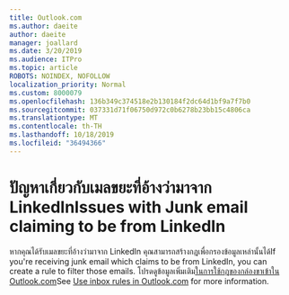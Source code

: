 ```yaml
---
title: Outlook.com
ms.author: daeite
author: daeite
manager: joallard
ms.date: 3/20/2019
ms.audience: ITPro
ms.topic: article
ROBOTS: NOINDEX, NOFOLLOW
localization_priority: Normal
ms.custom: 8000079
ms.openlocfilehash: 136b349c374518e2b130184f2dc64d1bf9a7f7b0
ms.sourcegitcommit: 037331d71f06750d972c0b6278b23bb15c4806ca
ms.translationtype: MT
ms.contentlocale: th-TH
ms.lasthandoff: 10/18/2019
ms.locfileid: "36494366"
---
```

# <a name="issues-with-junk-email-claiming-to-be-from-linkedin"></a><span data-ttu-id="ece05-102">ปัญหาเกี่ยวกับเมลขยะที่อ้างว่ามาจาก LinkedIn</span><span class="sxs-lookup"><span data-stu-id="ece05-102">Issues with Junk email claiming to be from LinkedIn</span></span>

<span data-ttu-id="ece05-103">หากคุณได้รับเมลขยะที่อ้างว่ามาจาก LinkedIn คุณสามารถสร้างกฎเพื่อกรองข้อมูลเหล่านั้นได้</span><span class="sxs-lookup"><span data-stu-id="ece05-103">If you're receiving junk email which claims to be from LinkedIn, you can create a rule to filter those emails.</span></span>
<span data-ttu-id="ece05-104">โปรดดูข้อมูลเพิ่มเติม[ในการใช้กฎของกล่องขาเข้าใน Outlook.com](https://aka.ms/OutlookComInboxRules)</span><span class="sxs-lookup"><span data-stu-id="ece05-104">See [Use inbox rules in Outlook.com](https://aka.ms/OutlookComInboxRules) for more information.</span></span>



